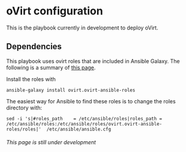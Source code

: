 # oVirt configuration

This is the playbook currently in development to deploy oVirt.


## Dependencies

This playbook uses ovirt roles that are included in Ansible Galaxy. The following is a summary of [this page](https://www.ovirt.org/blog/2017/08/ovirt-ansible-roles-how-to-use.html).

Install the roles with

`ansible-galaxy install ovirt.ovirt-ansible-roles`

The easiest way for Ansible to find these roles is to change the roles directory with:

`sed -i 's|#roles_path    = /etc/ansible/roles|roles_path = /etc/ansible/roles:/etc/ansible/roles/ovirt.ovirt-ansible-roles/roles|'  /etc/ansible/ansible.cfg`

###### This page is still under development
